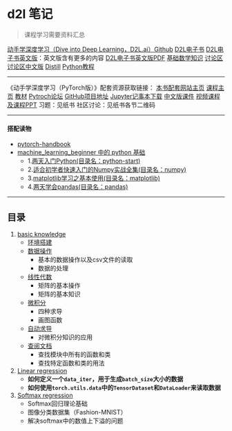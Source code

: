 # d2l 笔记

> 课程学习需要资料汇总

[动手学深度学习（Dive into Deep Learning，D2L.ai）Github](https://github.com/d2l-ai/d2l-zh)
[D2L电子书](https://zh.d2l.ai/)
[D2L电子书英文版](https://d2l.ai/)：英文版含有更多的内容
[D2L电子书英文版PDF](https://d2l.ai/d2l-en.pdf)
[基础数学知识](http://www.d2l.ai/chapter_appendix-mathematics-for-deep-learning/index.html)
[讨论区](https://discuss.d2l.ai/)
[讨论区中文版](https://discuss.d2l.ai/c/16)
[Distill](https://distill.pub/)
[Python教程](http://learnpython.org/)<!--more-->

----------------------------------
《动手学深度学习（PyTorch版）》配套资源获取链接：
[本书配套网站主页](https://d2l.ai/)
[课程主页](https://courses.d2l.ai/zh-v2)
[教材](https://zh-v2.d2l.ai/)
[Pytroch论坛](https://discuss.pytorch.org/)
[GitHub项目地址](https://github.com/d2l-ai/d2l-zh)
[Jupyter记事本下载](https://zh-v2.d2l.ai/d2l-zh.zip)
[中文版课件](https://github.com/d2l-ai/berkeley-stat-157/tree/master/slides-zh)
[视频课程及课程PPT](https://courses.d2l.ai/zh-v2/)
习题：见纸书
社区讨论：见纸书各节二维码

-------------------------------------
#### 搭配读物
- [pytorch-handbook](https://github.com/zergtant/pytorch-handbook)
- [machine_learning_beginner 中的 python 基础](https://github.com/fengdu78/machine_learning_beginner)
  - 1.[两天入门Python(目录名：python-start)](https://github.com/fengdu78/machine_learning_beginner/blob/master/python-start)
  - 2.[适合初学者快速入门的Numpy实战全集(目录名：numpy)](https://github.com/fengdu78/machine_learning_beginner/blob/master/numpy)
  - 3.[matplotlib学习之基本使用(目录名：matplotlib)](https://github.com/fengdu78/machine_learning_beginner/blob/master/matplotlib)
  - 4.[两天学会pandas(目录名：pandas)](https://github.com/fengdu78/machine_learning_beginner/blob/master/pandas)

----------------------------------------

## 目录
1. [basic knowledge](1.basic_knowledge/index.md)
    - [环境搭建](1.basic_knowledge/1.环境搭建.ipynb)
    - [数据操作](1.basic_knowledge/2.数据操作.ipynb)
        - 基本的数据操作以及csv文件的读取
        - 数据的处理
    - [线性代数](1.basic_knowledge/3.线性代数.ipynb)
        - 矩阵的基本操作
        - 矩阵的基本知识
    - [微积分](1.basic_knowledge/4.微积分.ipynb)
        - 四种求导
        - 画图函数
    - [自动求导](1.basic_knowledge/5.自动求导.ipynb)
        - 对微积分知识的应用
    - [查阅文档](1.basic_knowledge/6.查阅文档.ipynb)
        - 查找模块中所有的函数和类
        - 查找特定函数和类的用法
2. [Linear regression](2.Linear_regression/index.md)
    - **如何定义一个`data_iter`，用于生成`batch_size`大小的数据**
    - **如何使用`torch.utils.data`中的`TensorDataset`和`DataLoader`来读取数据**
3. [Softmax regression](3.Softmax_regression/index.md)
    - Softmax回归理论基础
    - 图像分类数据集（Fashion-MNIST）
    - 解决softmax中的数值上下溢的问题
